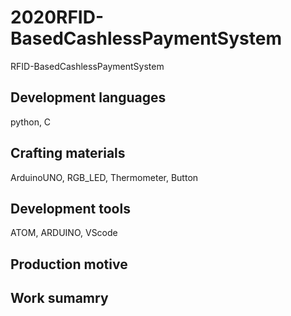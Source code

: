 # 2020RFID-BasedCashlessPaymentSystem
RFID-BasedCashlessPaymentSystem<br>
## Development languages
python, C
## Crafting materials
ArduinoUNO, RGB_LED, Thermometer, Button
## Development tools
ATOM, ARDUINO, VScode
## Production motive

## Work sumamry

